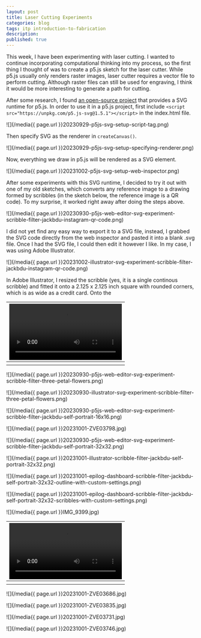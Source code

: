 ```yaml
---
layout: post
title: Laser Cutting Experiments
categories: blog
tags: itp introduction-to-fabrication
description: 
published: true
---
```


This week, I have been experimenting with laser cutting. I wanted to continue incorporating computational thinking into my process, so the first thing I thought of was to create a p5.js sketch for the laser cutter. While p5.js usually only renders raster images, laser cutter requires a vector file to perform cutting. Although raster files can still be used for engraving, I think it would be more interesting to generate a path for cutting.

After some research, I found [an open-source project](https://github.com/zenozeng/p5.js-svg) that provides a SVG runtime for p5.js. In order to use it in a p5.js project, first include `<script src="https://unpkg.com/p5.js-svg@1.5.1"></script>` in the index.html file.

![](/media{{ page.url }}20230929-p5js-svg-setup-script-tag.png)

Then specify SVG as the renderer in `createCanvas()`.

![](/media{{ page.url }}20230929-p5js-svg-setup-specifying-renderer.png)

Now, everything we draw in p5.js will be rendered as a SVG element.

![](/media{{ page.url }}20231002-p5js-svg-setup-web-inspector.png)

After some experiments with this SVG runtime, I decided to try it out with one of my old sketches, which converts any reference image to a drawing formed by scribbles (in the sketch below, the reference image is a QR code). To my surprise, it worked right away after doing the steps above.

![](/media{{ page.url }}20230930-p5js-web-editor-svg-experiment-scribble-filter-jackbdu-instagram-qr-code.png)

I did not yet find any easy way to export it to a SVG file, instead, I grabbed the SVG code directly from the web inspector and pasted it into a blank .svg file. Once I had the SVG file, I could then edit it however I like. In my case, I was using Adobe Illustrator.

![](/media{{ page.url }}20231002-illustrator-svg-experiment-scribble-filter-jackbdu-instagram-qr-code.png)

In Adobe Illustrator, I resized the scribble (yes, it is a single continous scribble) and fitted it onto a 2.125 x 2.125 inch square with rounded corners, which is as wide as a credit card. Onto the 

<table style="width: 100%;">
  <thead><tr><th>
    <video controls width="100%" preload="auto" poster="">
      <source src="/media{{ page.url }}IMG_9353.mp4" type='video/mp4'>
    </video>
  </th></tr></thead>
  <tbody><tr style="text-align: center;"><th></th></tr></tbody>
</table>

![](/media{{ page.url }}20230930-p5js-web-editor-svg-experiment-scribble-filter-three-petal-flowers.png)

![](/media{{ page.url }}20230930-illustrator-svg-experiment-scribble-filter-three-petal-flowers.png)

![](/media{{ page.url }}20230930-p5js-web-editor-svg-experiment-scribble-filter-jackbdu-self-portrait-16x16.png)

![](/media{{ page.url }}20231001-ZVE03798.jpg)

![](/media{{ page.url }}20230930-p5js-web-editor-svg-experiment-scribble-filter-jackbdu-self-portrait-32x32.png)

![](/media{{ page.url }}20231001-illustrator-scribble-filter-jackbdu-self-portrait-32x32.png)

![](/media{{ page.url }}20231001-epilog-dashboard-scribble-filter-jackbdu-self-portrait-32x32-outline-with-custom-settings.png)

![](/media{{ page.url }}20231001-epilog-dashboard-scribble-filter-jackbdu-self-portrait-32x32-scribbles-with-custom-settings.png)

![](/media{{ page.url }}IMG_9399.jpg)

<table style="width: 100%;">
  <thead><tr><th>
    <video controls width="100%" preload="auto" poster="">
      <source src="/media{{ page.url }}IMG_9401.mp4" type='video/mp4'>
    </video>
  </th></tr></thead>
  <tbody><tr style="text-align: center;"><th>
  </th></tr></tbody>
</table>

![](/media{{ page.url }}20231001-ZVE03686.jpg)

![](/media{{ page.url }}20231001-ZVE03835.jpg)

![](/media{{ page.url }}20231001-ZVE03731.jpg)

![](/media{{ page.url }}20231001-ZVE03746.jpg)
